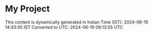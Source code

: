# My Project

This content is dynamically generated in Indian Time (IST): 2024-06-19 14:43:05 IST
Converted to UTC: 2024-06-19 09:13:05 UTC
